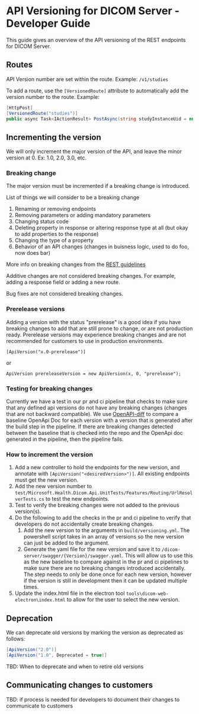 # API Versioning for DICOM Server - Developer Guide

This guide gives an overview of the API versioning of the REST endpoints for DICOM Server.

## Routes

API Version number are set within the route. Example:
`/v1/studies`

To add a route, use the `[VersionedRoute]` attribute to automatically add the version number to the route. Example:
```C#   
[HttpPost]
[VersionedRoute("studies")]
public async Task<IActionResult> PostAsync(string studyInstanceUid = null)
```

## Incrementing the version

We will only increment the major version of the API, and leave the minor version at 0. Ex: 1.0, 2.0, 3.0, etc.

### Breaking change
The major version must be incremented if a breaking change is introduced.

List of things we will consider to be a breaking change
1. Renaming or removing endpoints
1. Removing parameters or adding mandatory parameters
1. Changing status code
1. Deleting property in response or altering response type at all (but okay to add properties to the response)
1. Changing the type of a property
1. Behavior of an API changes (changes in buisness logic, used to do foo, now does bar)

More info on breaking changes from the [REST guidelines](https://github.com/Microsoft/api-guidelines/blob/master/Guidelines.md#123-definition-of-a-breaking-change)

Additive changes are not considered breaking changes. For example, adding a response field or adding a new route.

Bug fixes are not considered breaking changes.

### Prerelease versions

Adding a version with the status "prerelease" is a good idea if you have breaking changes to add that are still prone to change, or are not production ready. 
Prerelease versions may experience breaking changes and are not recommended for customers to use in production environments.

`[ApiVersion("x.0-prerelease")]`

or

`ApiVersion prereleaseVersion = new ApiVersion(x, 0, "prerelease");`

### Testing for breaking changes
Currently we have a test in our pr and ci pipeline that checks to make sure that any defined api versions do not have any breaking changes (changes that are not backward compatible). We use [OpenAPI-diff](https://github.com/OpenAPITools/openapi-diff) to compare a baseline OpenApi Doc for each version with a version that is generated after the build step in the pipeline. If there are breaking changes detected between the baseline that is checked into the repo and the OpenApi doc generated in the pipeline, then the pipeline fails. 

### How to increment the version

1. Add a new controller to hold the endpoints for the new version, and annotate with `[ApiVersion("<desiredVersion>")]`. All existing endpoints must get the new version.
2. Add the new version number to `test/Microsoft.Health.Dicom.Api.UnitTests/Features/Routing/UrlResolverTests.cs` to test the new endpoints.
3. Test to verify the breaking changes were not added to the previous version(s).
4. Do the following to add the checks in the pr and ci pipeline to verify that developers do not accidentally create breaking changes.
    1. Add the new version to the arguments in `build/versioning.yml`. The powershell script takes in an array of versions so the new version can just be added to the argument.
    1. Generate the yaml file for the new version and save it to `/dicom-server/swagger/{Version}/swagger.yaml`. This will allow us to use this as the new baseline to compare against in the pr and ci pipelines to make sure there are no breaking changes introduced accidentally. The step needs to only be done once for each new version, however if the version is still in development then it can be updated multiple times.
5. Update the index.html file in the electron tool `tools\dicom-web-electron\index.html` to allow for the user to select the new version. 

## Deprecation

We can deprecate old versions by marking the version as deprecated as follows:
```c#
[ApiVersion("2.0")]
[ApiVersion("1.0", Deprecated = true)]
```

TBD: When to deprecate and when to retire old versions

## Communicating changes to customers
TBD: if process is needed for developers to document their changes to communicate to customers
